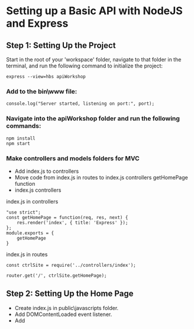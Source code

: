 # Setting up a Basic API with NodeJS and Express

## Step 1: Setting Up the Project
Start in the root of your 'workspace' folder, navigate to that folder in the terminal, 
and run the following command to initialize the project:

`express --view=hbs apiWorkshop`


### Add to the bin\www file:
`console.log("Server started, listening on port:", port);`

### Navigate into the apiWorkshop folder and run the following commands:
```
npm install
npm start
```

### Make controllers and models folders for MVC 
- Add index.js to controllers
- Move code from index.js in routes to index.js controllers getHomePage function
- index.js controllers

index.js in controllers
```
"use strict";
const getHomePage = function(req, res, next) {
    res.render('index', { title: 'Express' });
};
module.exports = {
    getHomePage
}
```

index.js in routes
```
const ctrlSite = require('../controllers/index');

router.get('/', ctrlSite.getHomePage);
```

## Step 2: Setting Up the Home Page
- Create index.js in public\javascripts folder.
- Add DOMContentLoaded event listener.
- Add <script> to layout.hbs

layout.hbs
`<script src="../javascripts/index.js"></script>`

index.js in javascripts
```
"use strict";

document.addEventListener("DOMContentLoaded", () =>{
    console.log("hello");

});
```

Add code to index.hbs
```
<hr>
<h2>Create Post</h2>
<form>
    <label for="title">Title</label>
    <input id="title" type="text">
    <br>
    <label for="body">Body</label>
    <input id="body" type="text">
    <br>
    <br>
    <button id="btnCreatePost" type="button">Create Post</button>
    <br>
    <br>
    <span id="msgCreatePost"></span>
</form>
<br>
<hr>
<h2>Get Posts</h2>
<button id="btnGetPosts" type="button">Get Posts</button>
<br>
<table id="resultTable" style="display: none;"></table>
```

## Step 3: Setting Up GET request
- npm Install axios.
- Create api.js in controllers folder and require in route file.
- Add getPosts function to api.js in controllers
- Add GET route to index.js in routes.
- Add getPosts function and eventListener to index.js in javascripts


## Step 4: Setting Up POST request
- Add createPost function to api.js in controllers
- Add POST route to index.js in routes.
- Add createPost function and eventListener to index.js in javascripts
